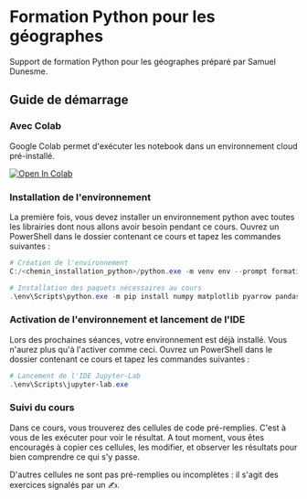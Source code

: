 # Formation Python pour les géographes

Support de formation Python pour les géographes préparé par Samuel Dunesme.

## Guide de démarrage
### Avec Colab

Google Colab permet d'exécuter les notebook dans un environnement cloud pré-installé. 

<a target="_blank" href="https://colab.research.google.com/github/sdunesme/formation-python">
  <img src="https://colab.research.google.com/assets/colab-badge.svg" alt="Open In Colab"/>
</a>

### Installation de l'environnement

La première fois, vous devez installer un environnement python avec toutes les librairies dont nous allons avoir besoin pendant ce cours.
Ouvrez un PowerShell dans le dossier contenant ce cours et tapez les commandes suivantes :

```powershell
# Création de l'environnement
C:/<chemin_installation_python>/python.exe -m venv env --prompt formation-python

# Installation des paquets nécessaires au cours
.\env\Scripts\python.exe -m pip install numpy matplotlib pyarrow pandas geopandas rasterio contextily folium mapclassify jupyterlab
```

### Activation de l'environnement et lancement de l'IDE

Lors des prochaines séances, votre environnement est déjà installé. Vous n'aurez plus qu'à l'activer comme ceci.
Ouvrez un PowerShell dans le dossier contenant ce cours et tapez les commandes suivantes :

```powershell
# Lancement de l'IDE Jupyter-Lab
.\env\Scripts\jupyter-lab.exe
```

### Suivi du cours

Dans ce cours, vous trouverez des cellules de code pré-remplies. C'est à vous de les exécuter pour voir le résultat. A tout moment, vous êtes encouragés à copier ces cellules, les modifier, et observer les résultats pour bien comprendre ce qui s'y passe. 

D'autres cellules ne sont pas pré-remplies ou incomplètes : il s'agit des exercices signalés par un ✍️.
